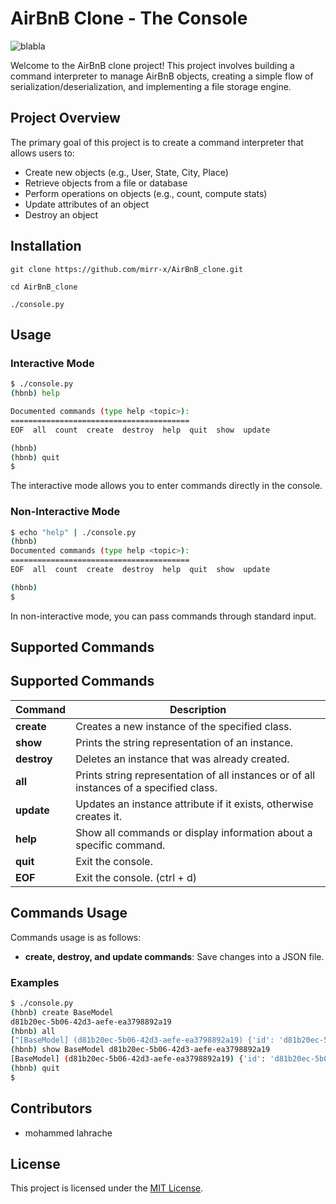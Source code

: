 # AirBnB Clone - The Console

![blabla](https://i.ibb.co/ncJ1H6Z/65f4a1dd9c51265f49d0.png)

Welcome to the AirBnB clone project! This project involves building a command interpreter to manage AirBnB objects, creating a simple flow of serialization/deserialization, and implementing a file storage engine.

## Project Overview

The primary goal of this project is to create a command interpreter that allows users to:

- Create new objects (e.g., User, State, City, Place)
- Retrieve objects from a file or database
- Perform operations on objects (e.g., count, compute stats)
- Update attributes of an object
- Destroy an object

## Installation

```
git clone https://github.com/mirr-x/AirBnB_clone.git
```
```
cd AirBnB_clone
```
```
./console.py
```
## Usage

### Interactive Mode

```bash
$ ./console.py
(hbnb) help

Documented commands (type help <topic>):
========================================
EOF  all  count  create  destroy  help  quit  show  update

(hbnb) 
(hbnb) quit
$

```

The interactive mode allows you to enter commands directly in the console.

### Non-Interactive Mode

```bash
$ echo "help" | ./console.py
(hbnb) 
Documented commands (type help <topic>):
========================================
EOF  all  count  create  destroy  help  quit  show  update

(hbnb)
$
```

In non-interactive mode, you can pass commands through standard input.

## Supported Commands

## Supported Commands

| Command   | Description                                                  |
| --------- | ------------------------------------------------------------ |
| **create** | Creates a new instance of the specified class.               |
| **show**   | Prints the string representation of an instance.             |
| **destroy**| Deletes an instance that was already created.                |
| **all**    | Prints string representation of all instances or of all instances of a specified class. |
| **update** | Updates an instance attribute if it exists, otherwise creates it. |
| **help**   | Show all commands or display information about a specific command. |
| **quit**   | Exit the console.                                            |
| **EOF**    | Exit the console. (ctrl + d)                                 |

## Commands Usage

Commands usage is as follows:

- **create, destroy, and update commands**: Save changes into a JSON file.

### Examples

```bash
$ ./console.py
(hbnb) create BaseModel
d81b20ec-5b06-42d3-aefe-ea3798892a19
(hbnb) all
["[BaseModel] (d81b20ec-5b06-42d3-aefe-ea3798892a19) {'id': 'd81b20ec-5b06-42d3-aefe-ea3798892a19', 'created_at': datetime.datetime(2022, 10, 30, 22, 39, 14, 426961), 'updated_at': datetime.datetime(2022, 10, 30, 22, 39, 14, 426981)}"]
(hbnb) show BaseModel d81b20ec-5b06-42d3-aefe-ea3798892a19
[BaseModel] (d81b20ec-5b06-42d3-aefe-ea3798892a19) {'id': 'd81b20ec-5b06-42d3-aefe-ea3798892a19', 'created_at': datetime.datetime(2022, 10, 30, 22, 39, 14, 426961), 'updated_at': datetime.datetime(2022, 10, 30, 22, 39, 14, 426981)}
(hbnb) quit
$
```

## Contributors

- mohammed lahrache

## License

This project is licensed under the [MIT License](LICENSE).
